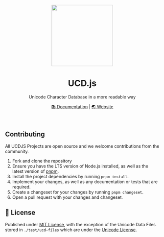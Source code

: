<p align="center">
<img src="https://ucdjs.dev/favicon.svg?revalidate" height="200">
</p>

<h1 align="center">
UCD.js
</h1>
<p align="center">
Unicode Character Database in a more readable way
<p>
<div align="center">
  <a href="https://docs.ucdjs.dev/">📚 Documentation</a><span> | </span><a href="https://ucdjs.dev/">🌏 Website</a>
</div>
<br>
<br>

## Contributing

All UCDJS Projects are open source and we welcome contributions from the
community.

1. Fork and clone the repository
2. Ensure you have the LTS version of Node.js installed, as well as the latest
   version of [pnpm](https://pnpm.io).
3. Install the project dependencies by running `pnpm install`.
4. Implement your changes, as well as any documentation or tests that are
   required.
5. Create a changeset for your changes by running `pnpm changeset`.
6. Open a pull request with your changes and changeset.

## 📄 License

Published under [MIT License](./LICENSE), with the exception of the Unicode Data Files stored in `./test/ucd-files` which are under the [Unicode License](./LICENSE-UNICODE).

